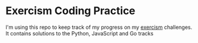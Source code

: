 # Exercism Coding Practice

I'm using this repo to keep track of my progress on my [exercism](https://exercism.org) challenges. It contains solutions to the Python, JavaScript and Go tracks

